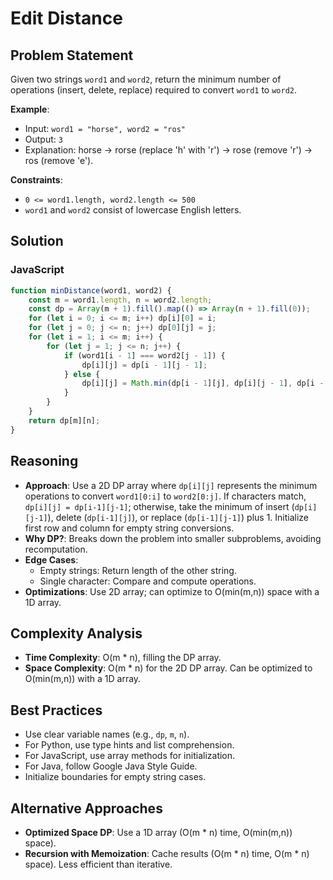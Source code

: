 # Edit Distance

## Problem Statement
Given two strings `word1` and `word2`, return the minimum number of operations (insert, delete, replace) required to convert `word1` to `word2`.

**Example**:
- Input: `word1 = "horse", word2 = "ros"`
- Output: `3`
- Explanation: horse -> rorse (replace 'h' with 'r') -> rose (remove 'r') -> ros (remove 'e').

**Constraints**:
- `0 <= word1.length, word2.length <= 500`
- `word1` and `word2` consist of lowercase English letters.

## Solution

### JavaScript
```javascript
function minDistance(word1, word2) {
    const m = word1.length, n = word2.length;
    const dp = Array(m + 1).fill().map(() => Array(n + 1).fill(0));
    for (let i = 0; i <= m; i++) dp[i][0] = i;
    for (let j = 0; j <= n; j++) dp[0][j] = j;
    for (let i = 1; i <= m; i++) {
        for (let j = 1; j <= n; j++) {
            if (word1[i - 1] === word2[j - 1]) {
                dp[i][j] = dp[i - 1][j - 1];
            } else {
                dp[i][j] = Math.min(dp[i - 1][j], dp[i][j - 1], dp[i - 1][j - 1]) + 1;
            }
        }
    }
    return dp[m][n];
}
```

## Reasoning
- **Approach**: Use a 2D DP array where `dp[i][j]` represents the minimum operations to convert `word1[0:i]` to `word2[0:j]`. If characters match, `dp[i][j] = dp[i-1][j-1]`; otherwise, take the minimum of insert (`dp[i][j-1]`), delete (`dp[i-1][j]`), or replace (`dp[i-1][j-1]`) plus 1. Initialize first row and column for empty string conversions.
- **Why DP?**: Breaks down the problem into smaller subproblems, avoiding recomputation.
- **Edge Cases**:
  - Empty strings: Return length of the other string.
  - Single character: Compare and compute operations.
- **Optimizations**: Use 2D array; can optimize to O(min(m,n)) space with a 1D array.

## Complexity Analysis
- **Time Complexity**: O(m * n), filling the DP array.
- **Space Complexity**: O(m * n) for the 2D DP array. Can be optimized to O(min(m,n)) with a 1D array.

## Best Practices
- Use clear variable names (e.g., `dp`, `m`, `n`).
- For Python, use type hints and list comprehension.
- For JavaScript, use array methods for initialization.
- For Java, follow Google Java Style Guide.
- Initialize boundaries for empty string cases.

## Alternative Approaches
- **Optimized Space DP**: Use a 1D array (O(m * n) time, O(min(m,n)) space).
- **Recursion with Memoization**: Cache results (O(m * n) time, O(m * n) space). Less efficient than iterative.